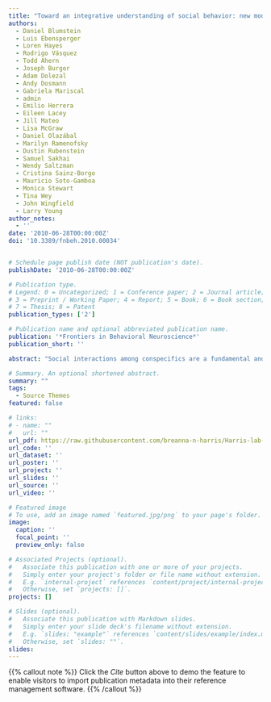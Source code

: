 ```yaml
---
title: "Toward an integrative understanding of social behavior: new models and new opportunities"
authors:
  - Daniel Blumstein
  - Luis Ebensperger
  - Loren Hayes
  - Rodrigo Vásquez
  - Todd Ahern
  - Joseph Burger
  - Adam Dolezal
  - Andy Dosmann
  - Gabriela Mariscal
  - admin
  - Emilio Herrera
  - Eileen Lacey
  - Jill Mateo
  - Lisa McGraw
  - Daniel Olazábal
  - Marilyn Ramenofsky
  - Dustin Rubenstein
  - Samuel Sakhai
  - Wendy Saltzman
  - Cristina Sainz-Borgo
  - Mauricio Soto-Gamboa
  - Monica Stewart
  - Tina Wey
  - John Wingfield
  - Larry Young
author_notes:
  - ''
date: '2010-06-28T00:00:00Z'
doi: '10.3389/fnbeh.2010.00034'


# Schedule page publish date (NOT publication's date).
publishDate: '2010-06-28T00:00:00Z'

# Publication type.
# Legend: 0 = Uncategorized; 1 = Conference paper; 2 = Journal article;
# 3 = Preprint / Working Paper; 4 = Report; 5 = Book; 6 = Book section;
# 7 = Thesis; 8 = Patent
publication_types: ['2']

# Publication name and optional abbreviated publication name.
publication: '*Frontiers in Behavioral Neuroscience*'
publication_short: ''

abstract: "Social interactions among conspecifics are a fundamental and adaptively significant component of the biology of numerous species. Such interactions give rise to group living as well as many of the complex forms of cooperation and conflict that occur within animal groups. Although previous conceptual models have focused on the ecological causes and fitness consequences of variation in social interactions, recent developments in endocrinology, neuroscience, and molecular genetics offer exciting opportunities to develop more integrated research programs that will facilitate new insights into the physiological causes and consequences of social variation. Here, we propose an integrative framework of social behavior that emphasizes relationships between ultimate-level function and proximate-level mechanism, thereby providing a foundation for exploring the full diversity of factors that underlie variation in social interactions, and ultimately sociality. In addition to identifying new model systems for the study of human psychopathologies, this framework provides a mechanistic basis for predicting how social behavior will change in response to environmental variation. We argue that the study of non-model organisms is essential for implementing this integrative model of social behavior because such species can be studied simultaneously in the lab and field, thereby allowing integration of rigorously controlled experimental manipulations with detailed observations of the ecological contexts in which interactions among conspecifics occur."

# Summary. An optional shortened abstract.
summary: ""
tags:
  - Source Themes
featured: false

# links:
# - name: ""
#   url: ""
url_pdf: https://raw.githubusercontent.com/breanna-n-harris/Harris-lab-website/4637b39d1a059c4745c7ac32c3d725be6e75c387/content/publication/Blumstein_etal_2010_Toward_an_integrative_understanding_of_social_behavior/Blumstein_etal_2010_Toward_an_integrative_understanding_of_social_behavior.pdf
url_code: ''
url_dataset: ''
url_poster: ''
url_project: ''
url_slides: ''
url_source: ''
url_video: ''

# Featured image
# To use, add an image named `featured.jpg/png` to your page's folder.
image:
  caption: ''
  focal_point: ''
  preview_only: false

# Associated Projects (optional).
#   Associate this publication with one or more of your projects.
#   Simply enter your project's folder or file name without extension.
#   E.g. `internal-project` references `content/project/internal-project/index.md`.
#   Otherwise, set `projects: []`.
projects: []

# Slides (optional).
#   Associate this publication with Markdown slides.
#   Simply enter your slide deck's filename without extension.
#   E.g. `slides: "example"` references `content/slides/example/index.md`.
#   Otherwise, set `slides: ""`.
slides:
---
```


{{% callout note %}}
Click the _Cite_ button above to demo the feature to enable visitors to import publication metadata into their reference management software.
{{% /callout %}}
